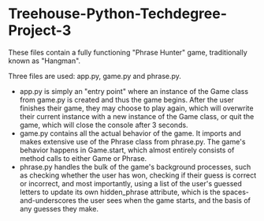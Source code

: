 # Treehouse-Python-Techdegree-Project-3
These files contain a fully functioning "Phrase Hunter" game, traditionally known as "Hangman".

Three files are used: app.py, game.py and phrase.py.
  
  - app.py is simply an "entry point" where an instance of the Game class from game.py is created and thus the game begins. After the user finishes their game, they may choose to play again, which will overwrite their current instance with a new instance of the Game class, or quit the game, which will close the console after 3 seconds.
  - game.py contains all the actual behavior of the game. It imports and makes extensive use of the Phrase class from phrase.py. The game's behavior happens in Game.start, which almost entirely consists of method calls to either Game or Phrase.
  - phrase.py handles the bulk of the game's background processes, such as checking whether the user has won, checking if their guess is correct or incorrect, and most importantly, using a list of the user's guessed letters to update its own hidden_phrase attribute, which is the spaces-and-underscores the user sees when the game starts, and the basis of any guesses they make.
